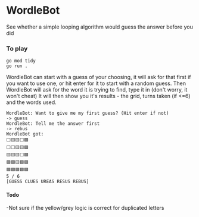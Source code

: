 # WordleBot
See whether a simple looping algorithm would guess the answer before you did

### To play
```
go mod tidy
go run .
```
WordleBot can start with a guess of your choosing, it will ask for that first if you want to use one, or hit enter for it to start with a random guess.
Then WordleBot will ask for the word it is trying to find, type it in (don't worry, it won't cheat)
It will then show you it's results - the grid, turns taken (if <=6) and the words used.
```
WordleBot: Want to give me my first guess? (Hit enter if not)
-> guess
WordleBot: Tell me the answer first
-> rebus
WordleBot got:
⬜🟨🟨⬜🟩
⬜⬜🟨🟨🟩
🟨🟨🟨⬜🟩
🟩🟩🟨🟩🟩
🟩🟩🟩🟩🟩
5 / 6
[GUESS CLUES UREAS RESUS REBUS]
```
#### Todo
-Not sure if the yellow/grey logic is correct for duplicated letters
